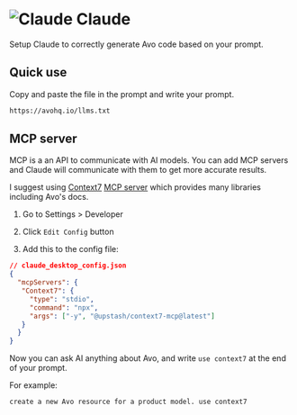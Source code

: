 # <img src="/assets/img/editor/claude.webp" alt="Claude" class="no-border h-8 -mt-2 inline-block self-center"> Claude

Setup Claude to correctly generate Avo code based on your prompt.

## Quick use

Copy and paste the file in the prompt and write your prompt.

```bash
https://avohq.io/llms.txt
```

## MCP server

MCP is a an API to communicate with AI models. You can add MCP servers and Claude will communicate with them to get more accurate results.

I suggest using [Context7](https://context7.com/) [MCP server](https://github.com/upstash/context7-mcp) which provides many libraries including Avo's docs.

1. Go to Settings > Developer

2. Click `Edit Config` button

3. Add this to the config file:

```json
// claude_desktop_config.json
{
  "mcpServers": {
   "Context7": {
     "type": "stdio",
     "command": "npx",
     "args": ["-y", "@upstash/context7-mcp@latest"]
   }
  }
}
```

Now you can ask AI anything about Avo, and write `use context7` at the end of your prompt.

For example:

```bash
create a new Avo resource for a product model. use context7
```
